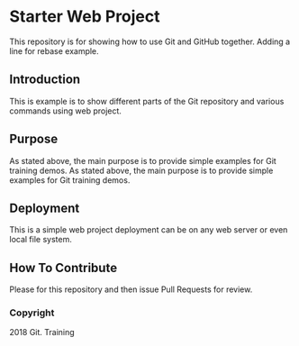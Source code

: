 # Starter Web Project

This repository is for showing how to use Git and GitHub together. Adding a line for rebase example.

## Introduction

This is example is to show different parts of the Git repository and various commands using web project.

## Purpose
As stated above, the main purpose is to provide simple examples for Git training demos.
As stated above, the main purpose is to provide simple examples for Git training demos.

## Deployment
This is a simple web project deployment can be on any web server or even local file system.

## How To Contribute

Please for this repository and then issue Pull Requests for review.

### Copyright
2018 Git. Training
